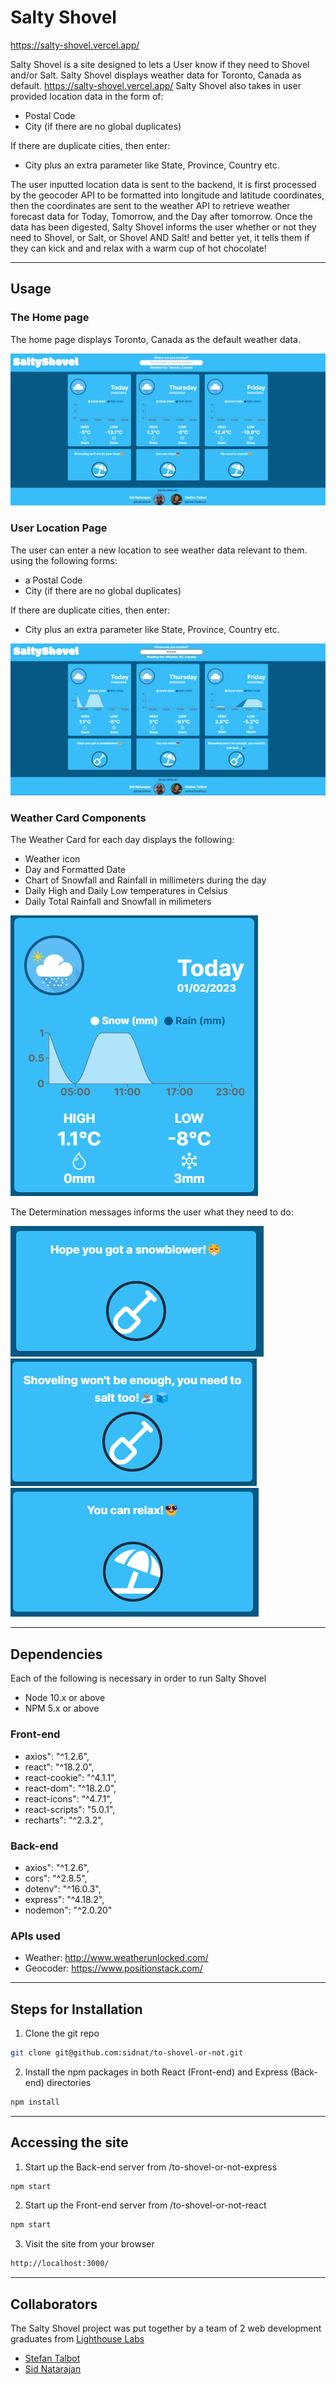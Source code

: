 # Salty Shovel

https://salty-shovel.vercel.app/

Salty Shovel is a site designed to lets a User know if they need to Shovel and/or Salt. Salty Shovel displays weather data for Toronto, Canada as default.
https://salty-shovel.vercel.app/
Salty Shovel also takes in user provided location data in the form of:
- Postal Code
- City (if there are no global duplicates)

If there are duplicate cities, then enter:
- City plus an extra parameter like State, Province, Country etc.

The user inputted location data is sent to the backend, it is first processed by the geocoder API to be formatted into longitude and latitude coordinates, then the coordinates are sent to the weather API to retrieve weather forecast data for Today, Tomorrow, and the Day after tomorrow. Once the data has been digested, Salty Shovel informs the user whether or not they need to Shovel, or Salt, or Shovel AND Salt! and better yet, it tells them if they can kick and and relax with a warm cup of hot chocolate!

---

## Usage

### The Home page
 
The home page displays Toronto, Canada as the default weather data.

![The landing page](to-shovel-or-not-react/public/images/landing.png)

### User Location Page

The user can enter a new location to see weather data relevant to them. using the following forms:
- a Postal Code
- City (if there are no global duplicates)

If there are duplicate cities, then enter:
- City plus an extra parameter like State, Province, Country etc.


![User Location weather page](to-shovel-or-not-react/public/images/userlocation.png)

### Weather Card Components

 The Weather Card for each day displays the following:
 - Weather icon
 - Day and Formatted Date
 - Chart of Snowfall and Rainfall in millimeters during the day
 - Daily High and Daily Low temperatures in Celsius
 - Daily Total Rainfall and Snowfall in milimeters 

![Weather Card](to-shovel-or-not-react/public/images/weathercard.png)

 The Determination messages informs the user what they need to do:

![Weather Card](to-shovel-or-not-react/public/images/shovel.png)
![Weather Card](to-shovel-or-not-react/public/images/shovelandsalt.png)
![Weather Card](to-shovel-or-not-react/public/images/relax.png)

---

## Dependencies

Each of the following is necessary in order to run Salty Shovel

- Node 10.x or above
- NPM 5.x or above

### Front-end

- axios": "^1.2.6",
- react": "^18.2.0",
- react-cookie": "^4.1.1",
- react-dom": "^18.2.0",
- react-icons": "^4.7.1",
- react-scripts": "5.0.1",
- recharts": "^2.3.2",

### Back-end

- axios": "^1.2.6",
- cors": "^2.8.5",
- dotenv": "^16.0.3",
- express": "^4.18.2",
- nodemon": "^2.0.20"

### APIs used

- Weather: http://www.weatherunlocked.com/
- Geocoder: https://www.positionstack.com/

---

## Steps for Installation

1. Clone the git repo

```sh
git clone git@github.com:sidnat/to-shovel-or-not.git
```

2. Install the npm packages in both React (Front-end) and Express (Back-end) directories

```sh
npm install
```

---

## Accessing the site

1. Start up the Back-end server from /to-shovel-or-not-express

```sh
npm start
```

2. Start up the Front-end server from /to-shovel-or-not-react

```sh
npm start
```

3. Visit the site from your browser

```sh
http://localhost:3000/
```

---

## Collaborators

The Salty Shovel project was put together by a team of 2 web development graduates from [Lighthouse Labs](https://www.lighthouselabs.ca/)

- [Stefan Talbot](https://github.com/TeaBizzy)
- [Sid Natarajan](https://github.com/sidnat)
